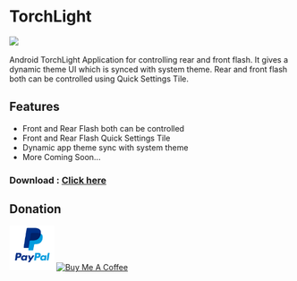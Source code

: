 # TorchLight 
![](https://github.com/ShanuDey/Android_TorchLight/workflows/Android%20CI/badge.svg)

Android TorchLight Application for controlling rear and front flash. It gives a dynamic theme UI which is synced with system theme. Rear and front flash both can be controlled using Quick Settings Tile. 

## Features
- Front and Rear Flash both can be controlled
- Front and Rear Flash Quick Settings Tile
- Dynamic app theme sync with system theme
- More Coming Soon...

### Download : **[Click here](https://github.com/ShanuDey/Android_TorchLight/releases)**

## Donation
[<img src="https://raw.githubusercontent.com/ShanuDey/Android_TorchLight/master/asset/paypal.png" alt="" height="80">](https://www.paypal.me/ShanuDey)     <a href="https://www.buymeacoffee.com/ShanuDey" target="_blank"><img src="https://cdn.buymeacoffee.com/buttons/default-orange.png" alt="Buy Me A Coffee" style="height: 51px !important;width: 217px !important;" /></a>
